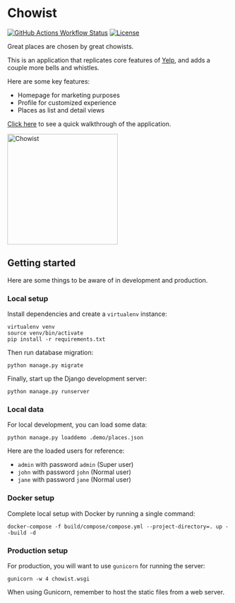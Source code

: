# Chowist

[![GitHub Actions Workflow Status](https://img.shields.io/github/actions/workflow/status/huangsam/chowist/ci.yml)](https://github.com/huangsam/chowist/actions)
[![License](https://img.shields.io/github/license/huangsam/chowist)](https://github.com/huangsam/chowist/blob/main/LICENSE)

Great places are chosen by great chowists.

This is an application that replicates core features of [Yelp](https://www.yelp.com/), and adds a couple more bells and whistles.

Here are some key features:

- Homepage for marketing purposes
- Profile for customized experience
- Places as list and detail views

[Click here](https://youtu.be/SqVBcunjFHQ) to see a quick walkthrough of the application.

<img src="images/chowist.png" alt="Chowist" width="250px" />

## Getting started

Here are some things to be aware of in development and production.

### Local setup

Install dependencies and create a `virtualenv` instance:

    virtualenv venv
    source venv/bin/activate
    pip install -r requirements.txt

Then run database migration:

    python manage.py migrate

Finally, start up the Django development server:

    python manage.py runserver

### Local data

For local development, you can load some data:

    python manage.py loaddemo .demo/places.json

Here are the loaded users for reference:

- `admin` with password `admin` (Super user)
- `john` with password `john` (Normal user)
- `jane` with password `jane` (Normal user)

### Docker setup

Complete local setup with Docker by running a single command:

    docker-compose -f build/compose/compose.yml --project-directory=. up --build -d

### Production setup

For production, you will want to use `gunicorn` for running the server:

    gunicorn -w 4 chowist.wsgi

When using Gunicorn, remember to host the static files from a web server.
